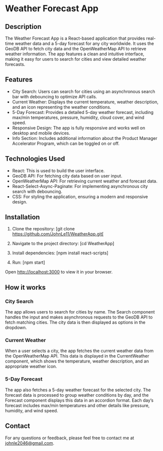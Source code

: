 # Weather Forecast App

## Description
The Weather Forecast App is a React-based application that provides real-time weather data and a 5-day forecast for any city worldwide. It uses the GeoDB API to fetch city data and the OpenWeatherMap API to retrieve weather information. The app features a clean and intuitive interface, making it easy for users to search for cities and view detailed weather forecasts.

## Features
- City Search: Users can search for cities using an asynchronous search bar with debouncing to optimize API calls.
- Current Weather: Displays the current temperature, weather description, and an icon representing the weather conditions.
- 5-Day Forecast: Provides a detailed 5-day weather forecast, including max/min temperatures, pressure, humidity, cloud cover, and wind speed.
- Responsive Design: The app is fully responsive and works well on desktop and mobile devices.
- Info Section: Includes additional information about the Product Manager Accelerator Program, which can be toggled on or off.

## Technologies Used
- React: This is used to build the user interface.
- GeoDB API: For fetching city data based on user input.
- OpenWeatherMap API: For retrieving current weather and forecast data.
- React-Select-Async-Paginate: For implementing asynchronous city search with debouncing.
- CSS: For styling the application, ensuring a modern and responsive design.

## Installation

1. Clone the repository:
[git clone https://github.com/JohnLe11/WeatherApp.git[

3. Navigate to the project directory:
[cd WeatherApp]

5. Install dependencies:
[npm install react-scripts]

7. Run:
[npm start]

Open [http://localhost:3000](http://localhost:3000) to view it in your browser.

## How it works

### City Search
The app allows users to search for cities by name. The Search component handles the input and makes asynchronous requests to the GeoDB API to fetch matching cities. The city data is then displayed as options in the dropdown.

### Current Weather
When a user selects a city, the app fetches the current weather data from the OpenWeatherMap API. This data is displayed in the CurrentWeather component, which shows the temperature, weather description, and an appropriate weather icon.

### 5-Day Forecast
The app also fetches a 5-day weather forecast for the selected city. The forecast data is processed to group weather conditions by day, and the Forecast component displays this data in an accordion format. Each day’s forecast includes max/min temperatures and other details like pressure, humidity, and wind speed.

## Contact
For any questions or feedback, please feel free to contact me at johnle2046@gmail.com.
